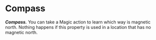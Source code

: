 # Compass

***Compass.*** You can take a Magic action to learn which way is magnetic north. Nothing happens if this property is used in a location that has no magnetic north.